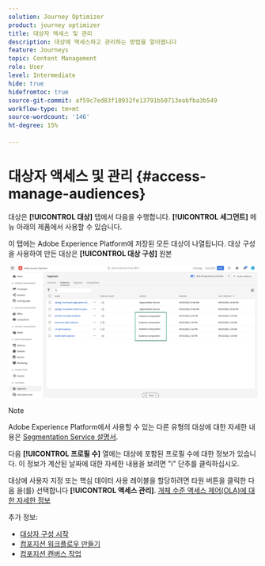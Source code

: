 ```yaml
---
solution: Journey Optimizer
product: journey optimizer
title: 대상자 액세스 및 관리
description: 대상에 액세스하고 관리하는 방법을 알아봅니다
feature: Journeys
topic: Content Management
role: User
level: Intermediate
hide: true
hidefromtoc: true
source-git-commit: af59c7ed83f18932fe13791b50713eabfba3b549
workflow-type: tm+mt
source-wordcount: '146'
ht-degree: 15%

---
```



# 대상자 액세스 및 관리 {#access-manage-audiences}

대상은 **[!UICONTROL 대상]** 탭에서 다음을 수행합니다. **[!UICONTROL 세그먼트]** 메뉴 아래의 제품에서 사용할 수 있습니다.

이 탭에는 Adobe Experience Platform에 저장된 모든 대상이 나열됩니다. 대상 구성을 사용하여 만든 대상은 **[!UICONTROL 대상 구성]** 원본

![](assets/audiences-list.png)

>[!NOTE]
>
>Adobe Experience Platform에서 사용할 수 있는 다른 유형의 대상에 대한 자세한 내용은 [Segmentation Service 설명서](https://experienceleague.adobe.com/docs/experience-platform/segmentation/ui/overview.html).

다음 **[!UICONTROL 프로필 수]** 열에는 대상에 포함된 프로필 수에 대한 정보가 있습니다. 이 정보가 계산된 날짜에 대한 자세한 내용을 보려면 &quot;i&quot; 단추를 클릭하십시오.

대상에 사용자 지정 또는 핵심 데이터 사용 레이블을 할당하려면 타원 버튼을 클릭한 다음 을(를) 선택합니다 **[!UICONTROL 액세스 관리]**. [개체 수준 액세스 제어(OLA)에 대한 자세한 정보](../administration/object-based-access.md)

<!--
-edit an audience?
-->

추가 정보:

* [대상자 구성 시작](get-started-audience-orchestration.md)
* [컴포지션 워크플로우 만들기](create-compositions.md)
* [컴포지션 캔버스 작업](composition-canvas.md)
